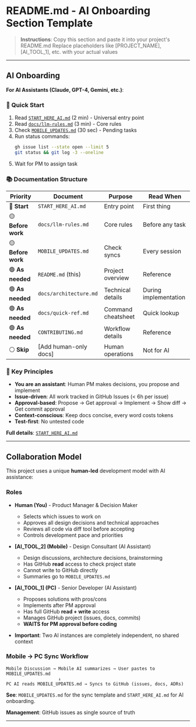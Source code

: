# README.md - AI Onboarding Section Template

> **Instructions**: Copy this section and paste it into your project's README.md
> Replace placeholders like [PROJECT_NAME], [AI_TOOL_1], etc. with your actual values

---

## AI Onboarding

**For AI Assistants (Claude, GPT-4, Gemini, etc.)**:

### 🚀 Quick Start
1. Read [`START_HERE_AI.md`](START_HERE_AI.md) (2 min) - Universal entry point
2. Read [`docs/llm-rules.md`](docs/llm-rules.md) (3 min) - Core rules
3. Check [`MOBILE_UPDATES.md`](MOBILE_UPDATES.md) (30 sec) - Pending tasks
4. Run status commands:
   ```bash
   gh issue list --state open --limit 5
   git status && git log -3 --oneline
   ```
5. Wait for PM to assign task

### 📚 Documentation Structure

| Priority | Document | Purpose | Read When |
|----------|----------|---------|-----------|
| 🔴 **Start** | `START_HERE_AI.md` | Entry point | First thing |
| 🟡 **Before work** | `docs/llm-rules.md` | Core rules | Before any task |
| 🟡 **Before work** | `MOBILE_UPDATES.md` | Check syncs | Every session |
| 🟢 **As needed** | `README.md` (this) | Project overview | Reference |
| 🟢 **As needed** | `docs/architecture.md` | Technical details | During implementation |
| 🟢 **As needed** | `docs/quick-ref.md` | Command cheatsheet | Quick lookup |
| 🟢 **As needed** | `CONTRIBUTING.md` | Workflow details | Reference |
| ⚪ **Skip** | [Add human-only docs] | Human operations | Not for AI |

### 🎯 Key Principles

- **You are an assistant**: Human PM makes decisions, you propose and implement
- **Issue-driven**: All work tracked in GitHub Issues (< 6h per issue)
- **Approval-based**: Propose → Get approval → Implement → Show diff → Get commit approval
- **Context-conscious**: Keep docs concise, every word costs tokens
- **Test-first**: No untested code

**Full details**: [`START_HERE_AI.md`](START_HERE_AI.md)

---

## Collaboration Model

This project uses a unique **human-led** development model with AI assistance:

### Roles

- **Human (You)** - Product Manager & Decision Maker
  - Selects which issues to work on
  - Approves all design decisions and technical approaches
  - Reviews all code via diff tool before accepting
  - Controls development pace and priorities

- **[AI_TOOL_2] (Mobile)** - Design Consultant (AI Assistant)
  - Design discussions, architecture decisions, brainstorming
  - Has GitHub **read** access to check project state
  - Cannot write to GitHub directly
  - Summaries go to `MOBILE_UPDATES.md`

- **[AI_TOOL_1] (PC)** - Senior Developer (AI Assistant)
  - Proposes solutions with pros/cons
  - Implements after PM approval
  - Has full GitHub **read + write** access
  - Manages GitHub project (issues, docs, commits)
  - **WAITS for PM approval before coding**

- **Important**: Two AI instances are completely independent, no shared context

### Mobile → PC Sync Workflow

```
Mobile Discussion → Mobile AI summarizes → User pastes to MOBILE_UPDATES.md
                    ↓
PC AI reads MOBILE_UPDATES.md → Syncs to GitHub (issues, docs, ADRs)
```

**See**: `MOBILE_UPDATES.md` for the sync template and `START_HERE_AI.md` for AI onboarding.

**Management**: GitHub issues as single source of truth

---
